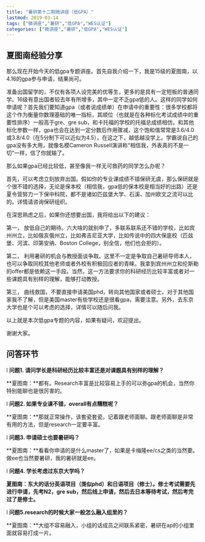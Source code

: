 ```yaml
---
title: "暑研第十二期微讲座（低GPA）"
lastmod: 2019-03-14
tags: ["微讲座","暑研","低GPA","WES认证"]
categories: ["微讲座","暑研","低GPA","WES认证"]
---
```


## 夏图南经验分享

那么现在开始今天的低gpa专题讲座。首先自我介绍一下，我是15级的夏图南，以4.16的gpa参与申请，结果尚可。

 

准备出国留学的，不仅有各项人设完美的优等生，更多的是具有一定短板的普通同学。16级有意出国者较去年有所增多，其中一定不乏gpa低的人。这样的同学如何申请呢？首先我们要知道gpa（或者说成绩单）在申请中的重要性：很多学校都将这个作为衡量你数理基础的唯一指标，其顺位（也就是在各种标化考试成绩中的重要性排序）一般高于gre、gre sub，和卡托福的学校的托福总成绩相仿。和其他标化参数一样，gpa也会在达到一定分数后作用骤减，这个饱和值常常是3.6/4.0或3.8/4.0（在5分制下可以近似为4.5），在这之下，越低越没学上。学霸说自己的gpa没有多大用，就像名模Cameron Russell演讲称“相信我，外表真的不是一切”一样，信了你就输了。

 

那么如果gpa已经比较低，甚至像我一样无可救药的同学怎么办呢？

 

首先，可以考虑立刻放弃出国。假如你的专业课成绩不错保研无虞，那么保研就是个很不错的选择，无论是保本校（相信我，gpa低的保本校是相当好的出路）还是夏令营努力一下保中科院，都不是诸如匹兹堡大学、石溪、加州欧文之流可以比的。详情请咨询保研组织。

 

在深思熟虑之后，如果你还想要出国，我将给出以下的建议：

 

第一，  放低自己的期待。六大啥的就别申了，多联系联系还不错的学校，比如宾州州立，比如俄亥俄州立，比如弗吉尼亚大学，比如传说中的四大保底校（匹兹堡、河滨、印第安纳、Boston College，别全信，他们也会拒的）。



第二，  利用暑研的机会与教授面谈争取。这里不一定是争取自己暑研导师本人，也可以争取同校其他老师或者外校有积极回应者的青睐。我拿到宾州州立和伦斯勒的offer都是依赖这一手段。当然，这一方法要求你的科研经历比较丰富或者对一些课题具有别样的理解，能够打动教授。



第三，  曲线救国，不要直接申请美国phd，转向其他国家或者硕士。对于其他国家我不了解，但是美国master有些学校还是很看gpa，需要注意。另外，去东京大学也是个可以考虑的选择，详情可以随后问我。

 

以上就是本次低gpa专题的内容，如果有疑问，欢迎提出。

谢谢大家。

## 问答环节

l  **问题1. 请问学长是科研经历比较丰富还是对课题具有别样的理解？**

 

**夏图南：**都有。Research丰富是比较容易上手的可以弥gpa的机会，当然你特别能聊也是很厉害的。

 

l  **问题2. 如果专业课不错，overall有点糟糕呢？**

 

**夏图南：**那就正常操作，该套瓷套瓷，记着跟老师面聊。跟老师面聊是非常有用的方法，但是research一定要丰富。 

 

l  **问题3. 申请硕士也要暑研吗？**

 

**夏图南：**看看你申请的是什么master了，如果是卡梅隆ee/cs之类的当然要。做ee也当然要暑研，我的暑研就是ee。

 

l  **问题4. 学长考虑过东京大学吗？**

 

**夏图南：东大的话分英语项目（类似phd）和日语项目（修士）。修士考试需要先进行申请，先考N2，gre sub，然后线上申请，然后去日本等待考试，然后考完过了是修士。** 

 

l  **问题5.****research****的时候大家一般怎么融入组里的？**

 

**夏图南：**大组不容易融入，小组的话成员之间联系紧密，暑研在ap的小组里面就容易打成一片。 